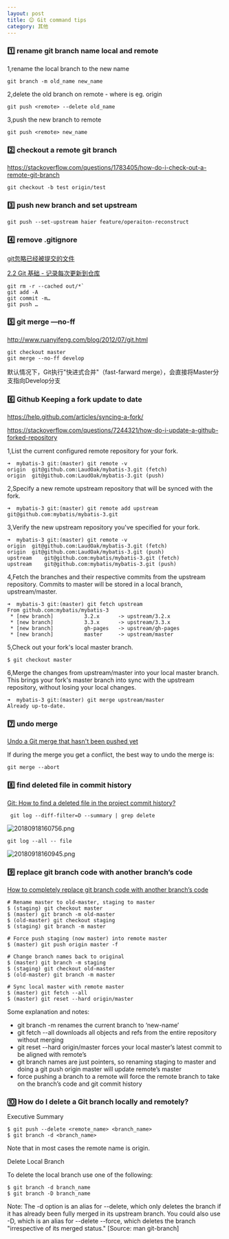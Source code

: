 ```yaml
---
layout: post
title: 😊 Git command tips
category: 其他
---
```


### 1️⃣ rename git branch name local and remote

1,rename the local branch to the new name

```
git branch -m old_name new_name
```

2,delete the old branch on remote - where <remote> is eg. origin

```
git push <remote> --delete old_name
```

3,push the new branch to remote

```
git push <remote> new_name
```

### 2️⃣ checkout a remote git branch 

https://stackoverflow.com/questions/1783405/how-do-i-check-out-a-remote-git-branch

```
git checkout -b test origin/test
```


### 3️⃣ push new branch and set upstream

```
git push --set-upstream haier feature/operaiton-reconstruct
```

### 4️⃣ remove .gitignore

[git忽略已经被提交的文件](https://segmentfault.com/q/1010000000430426)

[2.2 Git 基础 - 记录每次更新到仓库](https://git-scm.com/book/zh/v2/Git-%E5%9F%BA%E7%A1%80-%E8%AE%B0%E5%BD%95%E6%AF%8F%E6%AC%A1%E6%9B%B4%E6%96%B0%E5%88%B0%E4%BB%93%E5%BA%93)

```
git rm -r --cached out/*`
git add -A
git commit -m…
git push …
```


### 5️⃣ git merge —no-ff

http://www.ruanyifeng.com/blog/2012/07/git.html

```
git checkout master
git merge --no-ff develop
```
默认情况下，Git执行"快进式合并"（fast-farward merge），会直接将Master分支指向Develop分支

### 6️⃣ Github Keeping a fork update to date

https://help.github.com/articles/syncing-a-fork/

https://stackoverflow.com/questions/7244321/how-do-i-update-a-github-forked-repository

1,List the current configured remote repository for your fork.

```
➜  mybatis-3 git:(master) git remote -v
origin	git@github.com:LaudOak/mybatis-3.git (fetch)
origin	git@github.com:LaudOak/mybatis-3.git (push)
```

2,Specify a new remote upstream repository that will be synced with the fork.

```
➜  mybatis-3 git:(master) git remote add upstream git@github.com:mybatis/mybatis-3.git
```

3,Verify the new upstream repository you've specified for your fork.

```
➜  mybatis-3 git:(master) git remote -v
origin	git@github.com:LaudOak/mybatis-3.git (fetch)
origin	git@github.com:LaudOak/mybatis-3.git (push)
upstream	git@github.com:mybatis/mybatis-3.git (fetch)
upstream	git@github.com:mybatis/mybatis-3.git (push)
```

4,Fetch the branches and their respective commits from the upstream repository. Commits to master will be stored in a local branch, upstream/master.

```
➜  mybatis-3 git:(master) git fetch upstream
From github.com:mybatis/mybatis-3
 * [new branch]          3.2.x      -> upstream/3.2.x
 * [new branch]          3.3.x      -> upstream/3.3.x
 * [new branch]          gh-pages   -> upstream/gh-pages
 * [new branch]          master     -> upstream/master
```

5,Check out your fork's local master branch.

```
$ git checkout master
```

6,Merge the changes from upstream/master into your local master branch. This brings your fork's master branch into sync with the upstream repository, without losing your local changes.

```
➜  mybatis-3 git:(master) git merge upstream/master
Already up-to-date.
```

### 7️⃣ undo merge

[Undo a Git merge that hasn't been pushed yet
](https://stackoverflow.com/questions/2389361/undo-a-git-merge-that-hasnt-been-pushed-yet)

If during the merge you get a conflict, the best way to undo the merge is:

```
git merge --abort
```


### 8️⃣ find deleted file in commit history

[Git: How to find a deleted file in the project commit history?
](https://stackoverflow.com/questions/7203515/git-how-to-find-a-deleted-file-in-the-project-commit-history)

```
 git log --diff-filter=D --summary | grep delete
```

![20180918160756.png](https://i.loli.net/2018/09/18/5ba0b26c6e14d.png)

```
git log --all -- file
```

![20180918160945.png](https://i.loli.net/2018/09/18/5ba0b2e6e6695.png)


### 9️⃣ replace git branch code with another branch’s code

[How to completely replace git branch code with another branch’s code](https://www.nickang.com/replace-git-branch-code/)

```
# Rename master to old-master, staging to master
$ (staging) git checkout master
$ (master) git branch -m old-master
$ (old-master) git checkout staging
$ (staging) git branch -m master

# Force push staging (now master) into remote master
$ (master) git push origin master -f

# Change branch names back to original
$ (master) git branch -m staging
$ (staging) git checkout old-master
$ (old-master) git branch -m master

# Sync local master with remote master
$ (master) git fetch --all
$ (master) git reset --hard origin/master
```

Some explanation and notes:

- git branch -m <new-name> renames the current branch to ‘new-name’
- git fetch --all downloads all objects and refs from the entire repository without merging
- git reset --hard origin/master forces your local master’s latest commit to be aligned with remote’s
- git branch names are just pointers, so renaming staging to master and doing a git push origin master will update remote’s master
- force pushing a branch to a remote will force the remote branch to take on the branch’s code and git commit history

### 🔟 How do I delete a Git branch locally and remotely?

Executive Summary

```
$ git push --delete <remote_name> <branch_name>
$ git branch -d <branch_name>
```

Note that in most cases the remote name is origin.

Delete Local Branch

To delete the local branch use one of the following:

```
$ git branch -d branch_name
$ git branch -D branch_name
```

Note: The -d option is an alias for --delete, which only deletes the branch if it has already been fully merged in its upstream branch. You could also use -D, which is an alias for --delete --force, which deletes the branch "irrespective of its merged status." [Source: man git-branch]

